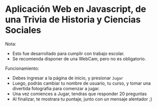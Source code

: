 # Aplicación Web en Javascript, de una Trivia de Historia y Ciencias Sociales

Nota: 
  - Esto fue desarrollado para cumplir con trabajo escolar.
  - Se recomienda disponer de una WebCam, pero no es obligatorio.

Funcionamiento:
  - Debes ingresar a la página de inicio, y presionar `Jugar`
  - Luego, podrás cambiar tu nombre de usuario, tu curso, y tomar una divertida fotografia para comenzar a jugar.
  - Una vez comiences a Jugar, tendras que responder 20 preguntas
  - Al finalizar, te mostrara tu puntaje, junto con un mensaje alentador ;)

